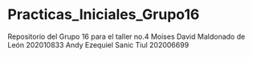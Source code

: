 # Practicas_Iniciales_Grupo16
Repositorio del Grupo 16 para el taller no.4
Moises David Maldonado de León 202010833
Andy Ezequiel Sanic Tiul 202006699
